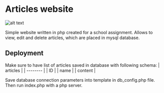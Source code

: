 # Articles website
![alt text](https://arkahcuk.github.io/preview.png)

Simple website written in php created for a school assignment. Allows to view, edit and delete articles, which are placed in mysql database.

## Deployment
Make sure to have list of articles saved in database with following schema:
| articles | 
| -------- |
| ID       | 
| name     | 
| content  | 

Save database connection parameters into template in db_config.php file. \
Then run index.php with a php server.
